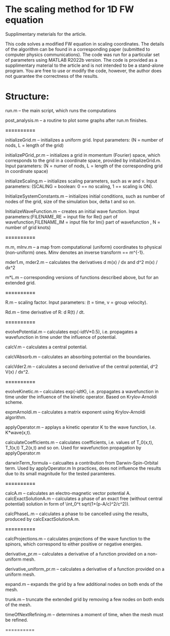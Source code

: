 # The scaling method for 1D FW equation
Supplimentary meterials for the article.

This code solves a modified FW equation in scaling coordinates. The details of the algorithm can be found in a corresponding paper (submitted to computer physics communications). The code was run for a particular set of parameters using MATLAB R2022b version. The code is provided  as a supplimentary material to the article and is not intended to be a stand-alone program. You are free to use or modify the code, however, the author does not guarantee the correctness of the results.

Structure:
==========
run.m – the main script, which runs the computations

post_analysis.m – a routine to plot some graphs after run.m finishes.

<b>==========</b>

initializeGrid.m – initializes a uniform grid. Input parameters: (N = number of nods, L = length of the grid)

initializePGrid_pr.m – initializes a grid in momentum (Fourier) space, which corresponds to the grid in a coordinate space, provided by initializeGrid.m. Input parameters: (N = numer of nods, L = length of the corresponding grid in coordinate space)

initializeScaling.m – initializes scaling parameters, such as w and v. Input parameters: (SCALING = boolean: 0 == no scaling, 1 == scaling is ON).

InitializeSystemConstants.m – initializes initial conditions, such as number of nodes of the grid, size of the simulation box, delta t and so on.

InitializeWaveFunction.m – creates an initial wave function. Input parameters:(FILENAME_RE = input file for Re() part of wavefunction,FILENAME_IM = input file for Im() part of wavefunction , N = number of grid knots)

<b>==========</b>

m.m, mInv.m – a map from computational (uniform) coordinates to physical (non-uniform) ones.  Minv denotes an inverse transform == m^{-1}.

mder1.m, mder2.m – calculates the derivatives d m(x) / dx and d^2 m(x) / dx^2

m*L.m – corresponding versions of functions described above, but for an extended grid.
 
<b>==========</b>

R.m – scaling factor. Input parameters: (t = time, v = group velocity).

Rd.m – time derivative of R: d R(t) / dt.

<b>==========</b>

evolvePotential.m – calculates exp(-i*dt*V*0.5), i.e. propagates a wavefunction in time under the influence of potential.

calcV.m – calculates a central potential.

calcVAbsorb.m – calculates an absorbing potential on the boundaries.

calcVder2.m – calculates a second derivative of the central potential, d^2 V(x) / dx^2.

<b>==========</b>

evolveKinetic.m – calculates exp(-i*dt*K), i.e. propagates a wavefunction in time under the influence of the kinetic operator. Based on Krylov-Arnoldi scheme.

expmArnoldi.m – calculates a matrix exponent using Krylov-Arnoldi algorithm.

applyOperator.m – applays a kinetic operator K to the wave function, I.e. K*wave(x,t).

calculateCoefficients.m – calculates coefficients, i.e. values of T_0(x,t), T_1(x,t) T_2(x,t) and so on. Used for wavefunction propagation by applyOperator.m

darwinTerm_formula – calcualtes a contribution from Darwin-Spin-Orbital term. Used by applyOperator.m In practices, does not influence the results due to its small magnitude for the tested paramteres.

<b>==========</b>

calcA.m – calculates an electro-magnetic vector potential A.
calcExactSolutionA.m – calculates a phase of an exact free (without central potential) solution in form of \int_0^t sqrt(1+(p-A/c)^2/c^2)).

calcPhaseL.m – calculates a phase to be cancelled using the results, produced by calcExactSolutionA.m.

<b>==========</b>

calcProjections.m – calculates projections of the wave function to the spinors, which correspond to either positive or negative energies.

derivative_pr.m – calculates a derivative of a function provided on  a non-uniform mesh.

derivative_uniform_pr.m – calculates a derivative of a function provided on a uniform mesh.

expand.m – expands the grid by a few additional nodes on both ends of the mesh.

trunk.m – truncate the extended grid by removing a few nodes on both ends of the mesh.

timeOfNextRefining.m – determines a moment of time, when the mesh must be refined.

==========
